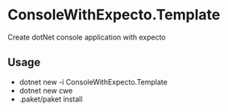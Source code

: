 # ConsoleWithExpecto.Template
Create dotNet console application with expecto
## Usage
* dotnet new -i ConsoleWithExpecto.Template
* dotnet new cwe
* .paket/paket install